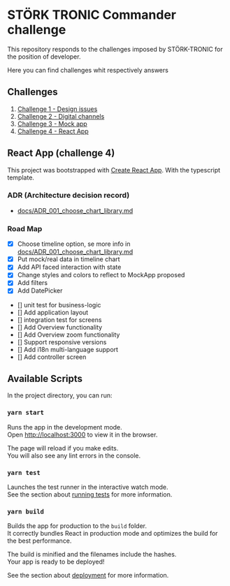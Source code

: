 # STÖRK TRONIC Commander challenge

This repository responds to the challenges imposed by STÖRK-TRONIC for the position of developer.

Here you can find challenges whit respectively answers

## Challenges

1. [Challenge 1 - Design issues](/docs/challenges/001_desing_issues.md)
2. [Challenge 2 - Digital channels](docs/challenges/002_digital_channel_issue.md)
3. [Challenge 3 - Mock app](docs/challenges/003_mock_app_events.md)
4. [Challenge 4 - React App](#React-App-(challenge-4))

## React App (challenge 4)

This project was bootstrapped with [Create React App](https://github.com/facebook/create-react-app). With the typescript template.

### ADR (Architecture decision record)

- [docs/ADR_001_choose_chart_library.md](docs/ADR_001_choose_chart_library.md)

### Road Map

- [x] Choose timeline option, se more info in [docs/ADR_001_choose_chart_library.md](docs/ADR_001_choose_chart_library.md)
- [X] Put mock/real data in timeline chart
- [X] Add API faced interaction with state
- [X] Change styles and colors to reflect to MockApp proposed
- [X] Add filters
- [X] Add DatePicker
- [] unit test for business-logic
- [] Add application layout
- [] integration test for screens
- [] Add Overview functionality
- [] Add Overview zoom functionality
- [] Support responsive versions
- [] Add i18n multi-language support
- [] Add controller screen

## Available Scripts

In the project directory, you can run:

### `yarn start`

Runs the app in the development mode.\
Open [http://localhost:3000](http://localhost:3000) to view it in the browser.

The page will reload if you make edits.\
You will also see any lint errors in the console.

### `yarn test`

Launches the test runner in the interactive watch mode.\
See the section about [running tests](https://facebook.github.io/create-react-app/docs/running-tests) for more information.

### `yarn build`

Builds the app for production to the `build` folder.\
It correctly bundles React in production mode and optimizes the build for the best performance.

The build is minified and the filenames include the hashes.\
Your app is ready to be deployed!

See the section about [deployment](https://facebook.github.io/create-react-app/docs/deployment) for more information.
